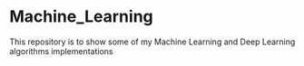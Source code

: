 # Machine_Learning
This repository is to show some of my Machine Learning and Deep Learning algorithms implementations
